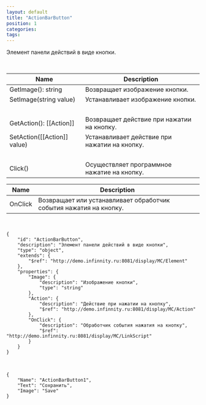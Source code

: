 ```yaml
---
layout: default
title: "ActionBarButton"
position: 1
categories: 
tags: 
---
```


Элемент панели действий в виде кнопки.

 

|Name|Description|
|----|-----------|
|GetImage(): string|Возвращает изображение кнопки.|
|SetImage(string value)|Устанавливает изображение кнопки.|
| | |
|GetAction(): [[Action]]|Возвращает действие при нажатии на кнопку.|
|SetAction([[Action]] value)|Устанавливает действие при нажатии на кнопку.|
| | |
|Click()|Осуществляет программное нажатие на кнопку.|

|Name|Description|
|----|-----------|
|OnClick|Возвращает или устанавливает обработчик события нажатия на кнопку.|

   

```
{
	"id": "ActionBarButton",
	"description": "Элемент панели действий в виде кнопки",
	"type": "object",
	"extends": {
		"$ref": "http://demo.infinnity.ru:8081/display/MC/Element"
	},
	"properties": {
		"Image": {
			"description": "Изображение кнопки",
			"type": "string"
		},
		"Action": {
			"description": "Действие при нажатии на кнопку",
			"$ref": "http://demo.infinnity.ru:8081/display/MC/Action"
		},
		"OnClick": {
			"description": "Обработчик события нажатия на кнопку",
			"$ref": "http://demo.infinnity.ru:8081/display/MC/LinkScript"
		}
	}
}
```

   

```
{
	"Name": "ActionBarButton1",
	"Text": "Сохранить",
	"Image": "Save"
}
```

 

 

